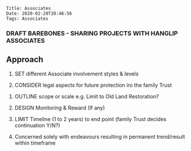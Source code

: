     Title: Associates
    Date: 2020-02-28T20:46:56
    Tags: Associates

### DRAFT BAREBONES - SHARING PROJECTS WITH HANGLIP ASSOCIATES

## Approach 

1. SET different Associate involvement styles & levels

1. CONSIDER legal aspects for future protection iro the family Trust

<!-- more -->

1. OUTLINE scope or scale e.g. Limit to Old Land Restoration?

1. DESIGN Monitoring & Reward (If any)

1. LIMIT Timeline (1 to 2 years) to end point (family Trust decides continuation Y/N?)

1. Concerned solely with endeavours resulting in permanent trend/result within timeframe


